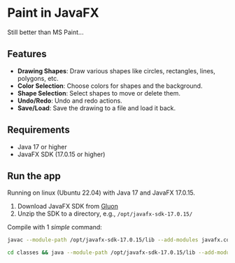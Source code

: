 # Paint in JavaFX 

Still better than MS Paint...

## Features
- **Drawing Shapes**: Draw various shapes like circles, rectangles, lines, polygons, etc.
- **Color Selection**: Choose colors for shapes and the background.
- **Shape Selection**: Select shapes to move or delete them.
- **Undo/Redo**: Undo and redo actions.
- **Save/Load**: Save the drawing to a file and load it back.

## Requirements
- Java 17 or higher
- JavaFX SDK (17.0.15 or higher)


## Run the app

Running on linux (Ubuntu 22.04) with Java 17 and JavaFX 17.0.15.
1. Download JavaFX SDK from [Gluon](https://gluonhq.com/products/javafx/)
2. Unzip the SDK to a directory, e.g., `/opt/javafx-sdk-17.0.15/`

Compile with 1 *simple* command:

```sh
javac --module-path /opt/javafx-sdk-17.0.15/lib --add-modules javafx.controls Main.java DrawingBoard.java PaintToolBar.java StatusBar.java Shapes.java Circle.java Rectangle.java Line.java NPolygon.java Triangle.java Pentagon.java Hexagon.java -d classes
```

```sh
cd classes && java --module-path /opt/javafx-sdk-17.0.15/lib --add-modules javafx.controls,javafx.fxml,javafx.graphics,javafx.media,javafx.swing,javafx.web Main && cd ..
```

